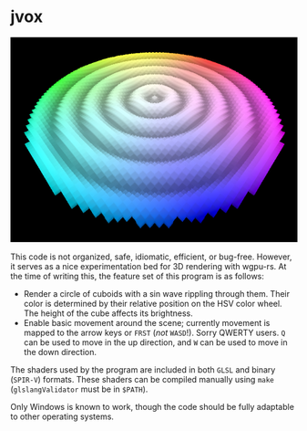# jvox

<center>
    <img src="render.png">
</center>

This code is not organized, safe, idiomatic, efficient, or bug-free. However, it serves as a nice experimentation bed for 3D rendering with wgpu-rs. At the time of writing this, the feature set of this program is as follows:

- Render a circle of cuboids with a sin wave rippling through them. Their color is determined by their relative position on the HSV color wheel. The height of the cube affects its brightness.
- Enable basic movement around the scene; currently movement is mapped to the arrow keys or `FRST` (_not_ `WASD`!). Sorry QWERTY users. `Q` can be used to move in the up direction, and `W` can be used to move in the down direction.

The shaders used by the program are included in both `GLSL` and binary (`SPIR-V`) formats. These shaders can be compiled manually using `make` (`glslangValidator` must be in `$PATH`).

Only Windows is known to work, though the code should be fully adaptable to other operating systems.
